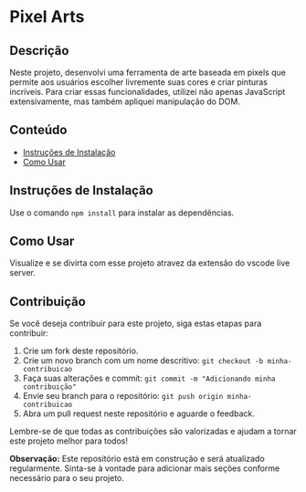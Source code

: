 # Pixel Arts

## Descrição

Neste projeto, desenvolvi uma ferramenta de arte baseada em pixels que permite aos usuários escolher livremente suas cores e criar pinturas incríveis. Para criar essas funcionalidades, utilizei não apenas JavaScript extensivamente, mas também apliquei manipulação do DOM.

## Conteúdo

- [Instruções de Instalação](#instruções-de-instalação)
- [Como Usar](#como-usar)

## Instruções de Instalação

Use o comando `npm install` para instalar as dependências.

## Como Usar

Visualize e se divirta com esse projeto atravez da extensão do vscode live server.

## Contribuição

Se você deseja contribuir para este projeto, siga estas etapas para contribuir:

1. Crie um fork deste repositório.
2. Crie um novo branch com um nome descritivo: `git checkout -b minha-contribuicao`
3. Faça suas alterações e commit: `git commit -m "Adicionando minha contribuição"`
4. Envie seu branch para o repositório: `git push origin minha-contribuicao`
5. Abra um pull request neste repositório e aguarde o feedback.

Lembre-se de que todas as contribuições são valorizadas e ajudam a tornar este projeto melhor para todos!

**Observação:** Este repositório está em construção e será atualizado regularmente. Sinta-se à vontade para adicionar mais seções conforme necessário para o seu projeto.
